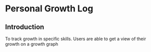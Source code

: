# Personal Growth Log
## Introduction
To track growth in specific skills. Users are able to get a view of their growth on a growth graph
